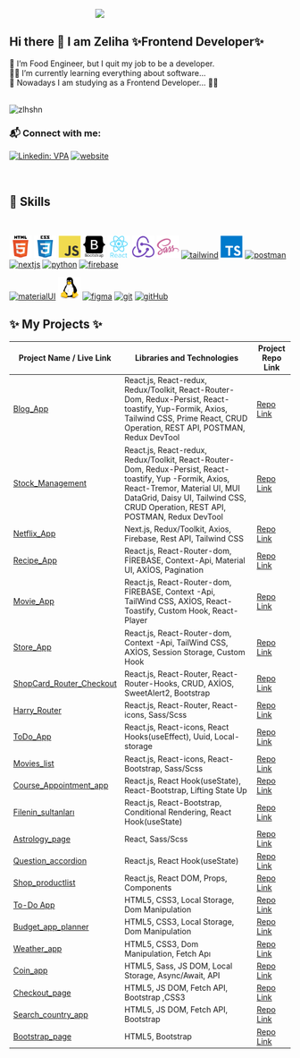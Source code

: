 
<img src="https://media.giphy.com/media/L1R1tvI9svkIWwpVYr/giphy.gif" align="right" width="350"></br>

## Hi there 👋 I am Zeliha   ✨Frontend Developer✨

🎈 I’m Food Engineer, but I quit my job to be a developer.<br>
👩‍💻 I’m currently learning everything about software...<br>
🚀 Nowadays I am studying as a Frontend Developer... 👩‍💻<br><br>


 <p align="left"> <img src="https://komarev.com/ghpvc/?username=zlhshn&label=Profile%20views&color=0e75b6&style=for-the-badge" alt="zlhshn" /> </p>



### 📬 Connect with me:
 
[![Linkedin: VPA](https://img.shields.io/badge/linkedin-%230077B5.svg?&style=for-the-badge&logo=linkedin&logoColor=white)](https://www.linkedin.com/in/zeliha-sahin/)
[![website](https://img.shields.io/badge/gmail-f1f2f6.svg?&style=for-the-badge&logo=gmail&logoColor=red)](mailto:zsahin4401@gmail.com)

<br>

## 🚀 Skills
<br>
<p align="left"> 
<a href="https://www.w3.org/html/" target="_blank" rel="noreferrer"> <img src="https://raw.githubusercontent.com/devicons/devicon/master/icons/html5/html5-original-wordmark.svg" alt="html5" width="40" height="40"/></a> 
<a href="https://www.w3schools.com/css/" target="_blank" rel="noreferrer"> <img src="https://raw.githubusercontent.com/devicons/devicon/master/icons/css3/css3-original-wordmark.svg" alt="css3" width="40" height="40"/></a>  
<a href="https://developer.mozilla.org/en-US/docs/Web/JavaScript" target="_blank" rel="noreferrer"> <img src="https://raw.githubusercontent.com/devicons/devicon/master/icons/javascript/javascript-original.svg" alt="javascript" width="40" height="40"/></a> 
<a href="https://getbootstrap.com" target="_blank" rel="noreferrer"> <img src="https://raw.githubusercontent.com/devicons/devicon/master/icons/bootstrap/bootstrap-plain-wordmark.svg" alt="bootstrap" width="40" height="40"/></a> 
<a href="https://reactjs.org/" target="_blank" rel="noreferrer"> <img src="https://raw.githubusercontent.com/devicons/devicon/master/icons/react/react-original-wordmark.svg" alt="react" width="40" height="40"/></a>
<a href="https://redux.js.org" target="_blank" rel="noreferrer"> <img src="https://raw.githubusercontent.com/devicons/devicon/master/icons/redux/redux-original.svg" alt="redux" width="40" height="40"/></a> 
<a href="https://sass-lang.com" target="_blank" rel="noreferrer"> <img src="https://raw.githubusercontent.com/devicons/devicon/master/icons/sass/sass-original.svg" alt="sass" width="40" height="40"/></a> <a href="https://tailwindcss.com/" target="_blank" rel="noreferrer"> <img src="https://www.vectorlogo.zone/logos/tailwindcss/tailwindcss-icon.svg" alt="tailwind" width="40" height="40"/></a> 
<a href="https://www.typescriptlang.org/" target="_blank" rel="noreferrer"> <img src="https://raw.githubusercontent.com/devicons/devicon/master/icons/typescript/typescript-original.svg" alt="typescript" width="40" height="40"/></a>
<a href="https://postman.com" target="_blank" rel="noreferrer"> <img src="https://www.vectorlogo.zone/logos/getpostman/getpostman-icon.svg" alt="postman" width="40" height="40"/></a>
<a href="https://nextjs.org/" target="_blank" rel="noreferrer"> <img src="https://cdn.worldvectorlogo.com/logos/nextjs-2.svg" alt="nextjs" width="40" height="40"/></a>
<a href="#" target="_blank"> <img src="https://www.python.org/static/img/python-logo.png" alt="python" width="100"height="40" /></a>  
<a href="#" target="_blank"> <img src="https://user-images.githubusercontent.com/25181517/189716855-2c69ca7a-5149-4647-936d-780610911353.png" alt="firebase" height="40"/></a> 
</p>

<a href="https://mui.com/" target="_blank"> <img src="https://user-images.githubusercontent.com/25181517/190887639-d0ba4ec9-ddbe-45dd-bea1-4db83846503e.png" alt="materialUI" height="40"/></a> 
<a href="https://www.linux.org/" target="_blank" rel="noreferrer"> <img src="https://raw.githubusercontent.com/devicons/devicon/master/icons/linux/linux-original.svg" alt="linux" width="40" height="40"/></a>
<a href="https://www.figma.com/" target="_blank" rel="noreferrer"> <img src="https://www.vectorlogo.zone/logos/figma/figma-icon.svg" alt="figma" width="40" height="40"/></a>
<a href="https://git-scm.com/" target="_blank" rel="noreferrer"> <img src="https://www.vectorlogo.zone/logos/git-scm/git-scm-icon.svg" alt="git" width="40" height="40"/></a>
<a href="#" target="_blank"> <img src="https://www.svgrepo.com/show/349375/github.svg" alt="gitHub" height="40"/></a> 


## ✨ My Projects ✨

| Project Name / Live Link          | Libraries and Technologies      | Project Repo Link                    |
|-----------------------------|--------------------------------------|---------------------------|
[Blog_App](https://blog-app-zlhshn.vercel.app/) | React.js, React-redux, Redux/Toolkit, React-Router-Dom, Redux-Persist, React-toastify, Yup-Formik, Axios, Tailwind CSS, Prime React, CRUD Operation, REST API, POSTMAN, Redux DevTool | [Repo Link](https://github.com/zlhshn/blog_app)
[Stock_Management](https://stock-app-zlhshn.vercel.app/) | React.js, React-redux, Redux/Toolkit, React-Router-Dom, Redux-Persist, React-toastify, Yup -Formik, Axios, React-Tremor, Material UI, MUI DataGrid, Daisy UI, Tailwind CSS, CRUD Operation, REST API, POSTMAN, Redux DevTool | [Repo Link](https://github.com/zlhshn/stock_app)
[Netflix_App](https://netflix-nextjs-zlhshn.vercel.app/) | Next.js, Redux/Toolkit, Axios, Firebase, Rest API, Tailwind CSS | [Repo Link](https://github.com/zlhshn/netflix_next.Js)
[Recipe_App](https://recipe-app-zlh.vercel.app/) | React.js, React-Router-dom, FİREBASE, Context-Api, Material UI, AXİOS, Pagination  |   [Repo Link](https://github.com/zlhshn/recipe_App/blob/main/)
[Movie_App](https://movie-app-zlh.vercel.app/) | React.js, React-Router-dom, FİREBASE, Context -Api, TailWind CSS, AXİOS, React-Toastify, Custom Hook, React-Player |   [Repo Link](https://github.com/zlhshn/movie_app/tree/main)
[Store_App](https://store-app-zlh.vercel.app/) | React.js, React-Router-dom, Context -Api, TailWind CSS, AXİOS, Session Storage, Custom Hook | [Repo Link](https://github.com/zlhshn/store_App)
[ShopCard_Router_Checkout](https://shopping-card-router-zlh.vercel.app/) |React.js, React-Router, React-Router-Hooks, CRUD, AXİOS, SweetAlert2, Bootstrap  | [Repo Link](https://github.com/zlhshn/shopping-card-router/blob/main/)
[Harry_Router](https://harry-router.vercel.app/) |React.js, React-Router, React-icons, Sass/Scss   | [Repo Link](https://github.com/zlhshn/harry_router)
[ToDo_App](https://to-do-react-jet-zlh.vercel.app/) | React.js, React-icons, React Hooks(useEffect), Uuid,  Local-storage | [Repo Link](https://github.com/zlhshn/toDo_react)
[Movies_list](https://movies-list-zlh.vercel.app/) |React.js, React-icons, React-Bootstrap, Sass/Scss  | [Repo Link](https://github.com/zlhshn/movies_list/tree/main)
[Course_Appointment_app](https://course-appointment-app.vercel.app/) |React.js, React Hook(useState), React-Bootstrap, Lifting State Up  | [Repo Link](https://github.com/zlhshn/course_appointment_app/tree/main)
[Filenin_sultanları](https://volleyball-react-zlh.vercel.app/) |  React.js, React-Bootstrap, Conditional Rendering, React Hook(useState)    | [Repo Link](https://github.com/zlhshn/volleyball-react)
[Astrology_page](https://astrology-rct.vercel.app) | React, Sass/Scss     | [Repo Link](https://github.com/zlhshn/astrology_react)
[Question_accordion ](https://question-acordion-zlh.vercel.app/) |  React.js, React Hook(useState)    | [Repo Link](https://github.com/zlhshn/question_acordion)
[Shop_productlist](https://shop-productlist.vercel.app/) |  React.js, React DOM, Props, Components     | [Repo Link](https://github.com/zlhshn/shop_productlist)
[To-Do App ](https://shop-productlist.vercel.app/) | HTML5, CSS3, Local Storage, Dom Manipulation     | [Repo Link](https://github.com/zlhshn/todo_App)
[Budget_app_planner](https://zlhshn.github.io/budget_app_planner/) |  HTML5, CSS3, Local Storage, Dom Manipulation     | [Repo Link](https://github.com/zlhshn/budget_app_planner)
[Weather_app](https://zlhshn.github.io/weather_app/) | HTML5, CSS3, Dom Manipulation, Fetch Apı    | [Repo Link](https://github.com/zlhshn/weather_app)
[Coin_app](https://zlhshn.github.io/crypto_coin/)  | HTML5, Sass, JS DOM, Local Storage, Async/Await, API    | [Repo Link](https://github.com/zlhshn/crypto_coin)
[Checkout_page](https://zlhshn.github.io/checkout_page/) |  HTML5, JS DOM, Fetch API, Bootstrap ,CSS3   | [Repo Link](https://github.com/zlhshn/checkout_page)
[Search_country_app](https://zlhshn.github.io/search_country/)  | HTML5, JS DOM, Fetch API, Bootstrap     | [Repo Link](https://github.com/zlhshn/search_country)
[Bootstrap_page](https://zlhshn.github.io/bootstrap_wp2/)|HTML5, Bootstrap |[Repo Link](https://github.com/zlhshn/bootstrap_wp2/tree/main)  







